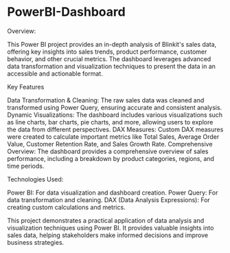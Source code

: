 # PowerBI-Dashboard

Overview:

This Power BI project provides an in-depth analysis of Blinkit's sales data, offering key insights into sales trends, product performance, customer behavior, and other crucial metrics. The dashboard leverages advanced data transformation and visualization techniques to present the data in an accessible and actionable format.


Key Features 

Data Transformation & Cleaning: The raw sales data was cleaned and transformed using Power Query, ensuring accurate and consistent analysis.
Dynamic Visualizations: The dashboard includes various visualizations such as line charts, bar charts, pie charts, and more, allowing users to explore the data from different perspectives.
DAX Measures: Custom DAX measures were created to calculate important metrics like Total Sales, Average Order Value, Customer Retention Rate, and Sales Growth Rate.
Comprehensive Overview: The dashboard provides a comprehensive overview of sales performance, including a breakdown by product categories, regions, and time periods.

Technologies Used:

Power BI: For data visualization and dashboard creation.
Power Query: For data transformation and cleaning.
DAX (Data Analysis Expressions): For creating custom calculations and metrics.


This project demonstrates a practical application of data analysis and visualization techniques using Power BI. It provides valuable insights into sales data, helping stakeholders make informed decisions and improve business strategies.
